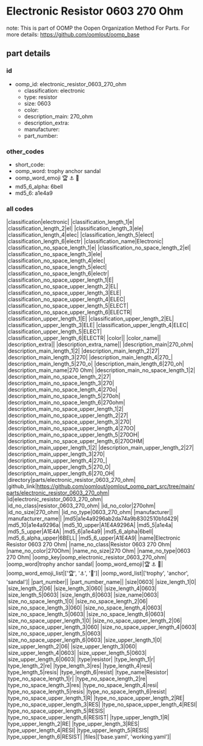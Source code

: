 # Electronic Resistor 0603 270 Ohm  

note: This is part of OOMP the Oopen Organization Method For Parts. For more details: https://github.com/oomlout/oomp_base

##  part details





### id
* oomp_id: electronic_resistor_0603_270_ohm
  * classification: electronic
  * type: resistor
  * size: 0603
  * color: 
  * description_main: 270_ohm
  * description_extra: 
  * manufacturer: 
  * part_number: 

### other_codes
* short_code: 
* oomp_word: trophy anchor sandal
* oomp_word_emoji :trophy: :anchor: :sandal:
* md5_6_alpha: 6bell
* md5_6: a1e4a9

### all codes 
|classification|electronic|
|classification_length_1|e|
|classification_length_2|el|
|classification_length_3|ele|
|classification_length_4|elec|
|classification_length_5|elect|
|classification_length_6|electr|
|classification_name|Electronic|
|classification_no_space_length_1|e|
|classification_no_space_length_2|el|
|classification_no_space_length_3|ele|
|classification_no_space_length_4|elec|
|classification_no_space_length_5|elect|
|classification_no_space_length_6|electr|
|classification_no_space_upper_length_1|E|
|classification_no_space_upper_length_2|EL|
|classification_no_space_upper_length_3|ELE|
|classification_no_space_upper_length_4|ELEC|
|classification_no_space_upper_length_5|ELECT|
|classification_no_space_upper_length_6|ELECTR|
|classification_upper_length_1|E|
|classification_upper_length_2|EL|
|classification_upper_length_3|ELE|
|classification_upper_length_4|ELEC|
|classification_upper_length_5|ELECT|
|classification_upper_length_6|ELECTR|
|color||
|color_name||
|description_extra||
|description_extra_name||
|description_main|270_ohm|
|description_main_length_1|2|
|description_main_length_2|27|
|description_main_length_3|270|
|description_main_length_4|270_|
|description_main_length_5|270_o|
|description_main_length_6|270_oh|
|description_main_name|270 Ohm|
|description_main_no_space_length_1|2|
|description_main_no_space_length_2|27|
|description_main_no_space_length_3|270|
|description_main_no_space_length_4|270o|
|description_main_no_space_length_5|270oh|
|description_main_no_space_length_6|270ohm|
|description_main_no_space_upper_length_1|2|
|description_main_no_space_upper_length_2|27|
|description_main_no_space_upper_length_3|270|
|description_main_no_space_upper_length_4|270O|
|description_main_no_space_upper_length_5|270OH|
|description_main_no_space_upper_length_6|270OHM|
|description_main_upper_length_1|2|
|description_main_upper_length_2|27|
|description_main_upper_length_3|270|
|description_main_upper_length_4|270_|
|description_main_upper_length_5|270_O|
|description_main_upper_length_6|270_OH|
|directory|parts/electronic_resistor_0603_270_ohm|
|github_link|https://github.com/oomlout/oomlout_oomp_part_src/tree/main/parts/electronic_resistor_0603_270_ohm|
|id|electronic_resistor_0603_270_ohm|
|id_no_class|resistor_0603_270_ohm|
|id_no_color|270ohm|
|id_no_size|270_ohm|
|id_no_type|0603_270_ohm|
|manufacturer||
|manufacturer_name||
|md5|a1e4a9296ab2da74a9b8302510b1d429|
|md5_10|a1e4a9296a|
|md5_10_upper|A1E4A9296A|
|md5_5|a1e4a|
|md5_5_upper|A1E4A|
|md5_6|a1e4a9|
|md5_6_alpha|6bell|
|md5_6_alpha_upper|6BELL|
|md5_6_upper|A1E4A9|
|name|Electronic Resistor 0603 270 Ohm|
|name_no_class|Resistor 0603 270 Ohm|
|name_no_color|270Ohm|
|name_no_size|270 Ohm|
|name_no_type|0603 270 Ohm|
|oomp_key|oomp_electronic_resistor_0603_270_ohm|
|oomp_word|trophy anchor sandal|
|oomp_word_emoji|:trophy: :anchor: :sandal:|
|oomp_word_emoji_list|[':trophy:', ':anchor:', ':sandal:']|
|oomp_word_list|['trophy', 'anchor', 'sandal']|
|part_number||
|part_number_name||
|size|0603|
|size_length_1|0|
|size_length_2|06|
|size_length_3|060|
|size_length_4|0603|
|size_length_5|0603|
|size_length_6|0603|
|size_name|0603|
|size_no_space_length_1|0|
|size_no_space_length_2|06|
|size_no_space_length_3|060|
|size_no_space_length_4|0603|
|size_no_space_length_5|0603|
|size_no_space_length_6|0603|
|size_no_space_upper_length_1|0|
|size_no_space_upper_length_2|06|
|size_no_space_upper_length_3|060|
|size_no_space_upper_length_4|0603|
|size_no_space_upper_length_5|0603|
|size_no_space_upper_length_6|0603|
|size_upper_length_1|0|
|size_upper_length_2|06|
|size_upper_length_3|060|
|size_upper_length_4|0603|
|size_upper_length_5|0603|
|size_upper_length_6|0603|
|type|resistor|
|type_length_1|r|
|type_length_2|re|
|type_length_3|res|
|type_length_4|resi|
|type_length_5|resis|
|type_length_6|resist|
|type_name|Resistor|
|type_no_space_length_1|r|
|type_no_space_length_2|re|
|type_no_space_length_3|res|
|type_no_space_length_4|resi|
|type_no_space_length_5|resis|
|type_no_space_length_6|resist|
|type_no_space_upper_length_1|R|
|type_no_space_upper_length_2|RE|
|type_no_space_upper_length_3|RES|
|type_no_space_upper_length_4|RESI|
|type_no_space_upper_length_5|RESIS|
|type_no_space_upper_length_6|RESIST|
|type_upper_length_1|R|
|type_upper_length_2|RE|
|type_upper_length_3|RES|
|type_upper_length_4|RESI|
|type_upper_length_5|RESIS|
|type_upper_length_6|RESIST|
|files|['base.yaml', 'working.yaml']|
